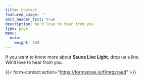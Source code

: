 ```yaml
---
title: Contact
featured_image: ''
omit_header_text: true
description: We'd love to hear from you
type: page
menu:
  main:
    weight: 100
---
```



If you want to know more about **Sauca Live Light**, drop us a line.  
We'd love to hear from you.

{{< form-contact action="https://formspree.io/f/mrgvraed"  >}}

